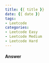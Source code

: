 ```yaml
---
title: {{ title }}
date: {{ date }}
tags:
- Leetcode
categories: 
- Leetcode Easy
- Leetcode Medium
- Leetcode Hard
---
```


#### Answer
```c

```

